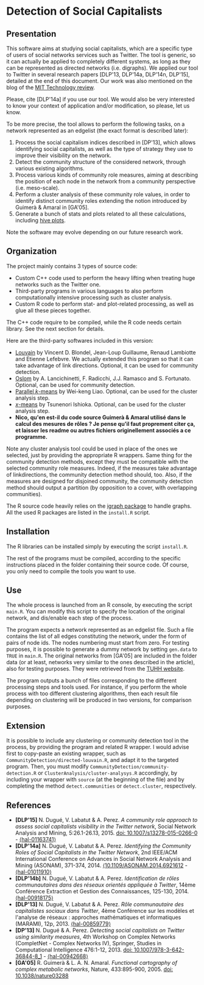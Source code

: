 Detection of Social Capitalists
==============================
## Presentation
This software aims at studying social capitalists, which are a specific type of users of social networks services such as Twitter. The tool is generic, so it can actually be applied to completely different systems, as long as they can be represented as directed networks (i.e. digraphs). We applied our tool to Twitter in several research papers [DLP'13, DLP'14a, DLP'14n, DLP'15], detailed at the end of this document. Our work was also mentioned on the blog of the [MIT Technology review](http://www.technologyreview.com/view/528746/the-emerging-threat-from-twitters-social-capitalists/).

Please, cite [DLP'14a] if you use our tool. We would also be very interested to know your context of application and/or modification, so please, let us know.

To be more precise, the tool allows to perform the following tasks, on a network represented as an edgelist (the exact format is described later):

1. Process the social capitalism indices described in [DP'13], which allows identifying social capitalists, as well as the type of strategy they use to improve their visibility on the network. 
2. Detect the community structure of the considered network, through various existing algorithms.
3. Process various kinds of community role measures, aiming at describing the position of each node in the network from a community perspective (i.e. meso-scale).
4. Perform a cluster analysis of these community role values, in order to identify distinct community roles extending the notion introduced by Guimerà & Amaral in [GA'05].
5. Generate a bunch of stats and plots related to all these calculations, including [hive plots](http://www.hiveplot.net/).

Note the software may evolve depending on our future research work.

## Organization
The project mainly contains 3 types of source code:
* Custom C++ code used to perform the heavy lifting when treating huge networks such as the Twitter one.
* Third-party programs in various languages to also perform computationally intensive processing such as cluster analysis.
* Custom R code to perform stat- and plot-related processing, as well as glue all these pieces together.

The C++ code require to be compiled, while the R code needs certain library. See the next section for details.

Here are the third-party softwares included in this version:
* [Louvain](http://perso.uclouvain.be/vincent.blondel/research/louvain.html) by Vincent D. Blondel, Jean-Loup Guillaume, Renaud Lambiotte and Etienne Lefebvre. We actually extended this program so that it can take advantage of link directions. Optional, it can be used for community detection.
* [Oslom](http://www.oslom.org/) by A. Lancichinetti, F. Radicchi, J.J. Ramasco and S. Fortunato. Optional, can be used for community detection.
* [Parallel *k*-means](http://users.eecs.northwestern.edu/~wkliao/Kmeans/) by Wei-keng Liao. Optional, can be used for the cluster analysis step.
* [*x*-means](http://www.rd.dnc.ac.jp/~tunenori/xmeans_e.html) by Tsunenori Ishioka. Optional, can be used for the cluster analysis step.
* **Nico, qu'en est-il du code source Guimerà & Amaral utilisé dans le calcul des mesures de rôles ? Je pense qu'il faut proprement citer ça, et laisser les readme ou autres fichiers originellement associés a ce programme.**


Note any cluster analysis tool could be used in place of the ones we selected, just by providing the appropriate R wrappers. Same thing for the community detection methods, except they must be compatible with the selected community role measures. Indeed, if the measures take advantage of linkdirections, the community detection method should, too. Also, if the measures are designed for disjoined community, the community detection method should output a partition (by opposition to a cover, with overlapping communities).

The R source code heavily relies on the [igraph package](http://igraph.org/redirect.html) to handle graphs. All the used R packages are listed in the `install.R` script.

## Installation
The R libraries can be installed simply by executing the script `install.R`.

The rest of the programs must be compiled, according to the specific instructions placed in the folder containing their source code. Of course, you only need to compile the tools you want to use.

## Use
The whole process is launched from an R console, by executing the script `main.R`. You can modify this script to specify the location of the original network, and dis/enable each step of the process.

The program expects a network represented as an edgelist file. Such a file contains the list of all edges constituting the network, under the form of pairs of node ids. The nodes numbering must start from zero. For testing purposes, it is possible to generate a dummy network by setting `gen.data` to `TRUE` in `main.R`. The original networks from [GA'05] are included in the folder data (or at least, networks very similar to the ones described in the article), also for testing purposes. They were retrieved from the [TUHH website](http://www.tuhh.de/ibb/publications/databases-and-software.html).

The program outputs a bunch of files corresponding to the different processing steps and tools used. For instance, if you perform the whole process with too different clustering algorithms, then each result file depending on clustering will be produced in two versions, for comparison purposes. 

## Extension
It is possible to include any clustering or community detection tool in the process, by providing the program and related R wrapper. I would advise first to copy-paste an existing wrapper, such as `CommunityDetection/directed-louvain.R`, and adapt it to the targeted program. Then, you must modify `CommunityDetection/community-detection.R` or `ClusterAnalysis/cluster-analysys.R` accordingly, by including your wrapper with `source` (at the beginning of the file) and by completing the method `detect.communities` or `detect.cluster`, respectively.

## References
* **[DLP'15]** N. Dugué, V. Labatut & A. Perez. *A community role approach to assess social capitalists visibility in the Twitter network*, Social Network Analysis and Mining, 5:26.1-26.13, 2015. [doi: 10.1007/s13278-015-0266-0](https://doi.org/10.1007/s13278-015-0266-0) - [⟨hal-01163741⟩](https://hal.archives-ouvertes.fr/hal-01163741)
* **[DLP'14a]** N. Dugué, V. Labatut & A. Perez. *Identifying the Community Roles of Social Capitalists in the Twitter Network*, 2nd IEEE/ACM International Conference on Advances in Social Network Analysis and Mining (ASONAM), 371-374, 2014. [⟨10.1109/ASONAM.2014.6921612](https://doi.org/⟨10.1109/ASONAM.2014.6921612) - [⟨hal-01011910⟩](https://hal.archives-ouvertes.fr/hal-01011910)
* **[DLP'14b]** N. Dugué, V. Labatut & A. Perez. *Identification de rôles communautaires dans des réseaux orientés appliquée à Twitter*, 14ème Conférence Extraction et Gestion des Connaissances, 125-130, 2014. [⟨hal-00918175⟩](https://hal.archives-ouvertes.fr/hal-00918175)
* **[DLP'13]** N. Dugué, V. Labatut & A. Perez. *Rôle communautaire des capitalistes sociaux dans Twitter*, 4ème Conférence sur les modèles et l'analyse de réseaux : approches mathématiques et informatiques (MARAMI), 12p, 2013. [⟨hal-00859779⟩](https://hal.archives-ouvertes.fr/hal-00859779)
* **[DP'13]** N. Dugué & A. Perez. *Detecting social capitalists on Twitter using similarity measures*, 4th Workshop on Complex Networks (CompletNet - Complex Networks IV), Springer, Studies in Computational Intelligence 476:1-12, 2013. [doi: 10.1007/978-3-642-36844-8_1](https://doi.org/10.1007/978-3-642-36844-8_1) - [⟨hal-00942668⟩](https://hal.archives-ouvertes.fr/hal-00942668)
* **[GA'05]** R. Guimerà & L. A. N. Amaral. *Functional cartography of complex metabolic networks*, Nature, 433:895-900, 2005. [doi: 10.1038/nature03288](https://doi.org/10.1038/nature03288)
